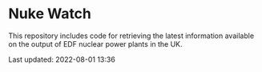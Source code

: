 # Nuke Watch

This repository includes code for retrieving the latest information available on the output of EDF nuclear power plants in the UK.

Last updated: 2022-08-01 13:36